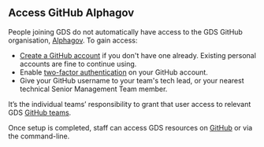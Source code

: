 ## Access GitHub Alphagov

People joining GDS do not automatically have access to the GDS GitHub organisation, [Alphagov][]. To gain access:

- [Create a GitHub account][] if you don't have one already. Existing personal accounts are fine to continue using.
- Enable [two-factor authentication][] on your GitHub account.
- Give your GitHub username to your team's tech lead, or your nearest technical Senior Management Team member.


It’s the individual teams’ responsibility to grant that user access to relevant GDS [GitHub teams][]. 

Once setup is completed, staff can access GDS resources on [GitHub][] or via the command-line.


[GitHub]: https://github.com/
[Alphagov]: https://www.github.com/alphagov/
[Create a GitHub account]: https://github.com/join
[two-factor authentication]: https://help.github.com/en/github/authenticating-to-github/configuring-two-factor-authentication
[Github teams]: https://github.com/orgs/alphagov/teams
[SSH connection]: https://help.github.com/en/github/authenticating-to-github/connecting-to-github-with-ssh
